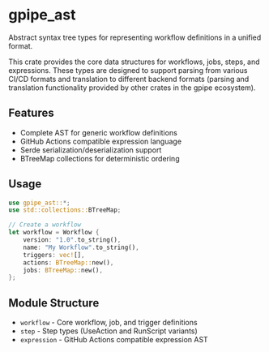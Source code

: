 # gpipe_ast

Abstract syntax tree types for representing workflow definitions in a unified format.

This crate provides the core data structures for workflows, jobs, steps, and expressions. These types are designed to support parsing from various CI/CD formats and translation to different backend formats (parsing and translation functionality provided by other crates in the gpipe ecosystem).

## Features

- Complete AST for generic workflow definitions
- GitHub Actions compatible expression language
- Serde serialization/deserialization support
- BTreeMap collections for deterministic ordering

## Usage

```rust
use gpipe_ast::*;
use std::collections::BTreeMap;

// Create a workflow
let workflow = Workflow {
    version: "1.0".to_string(),
    name: "My Workflow".to_string(),
    triggers: vec![],
    actions: BTreeMap::new(),
    jobs: BTreeMap::new(),
};
```

## Module Structure

- `workflow` - Core workflow, job, and trigger definitions
- `step` - Step types (UseAction and RunScript variants)
- `expression` - GitHub Actions compatible expression AST

